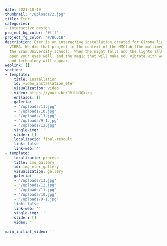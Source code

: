 ```yaml
---
date: 2021-10-19
thumbnail: "/uploads/2.jpg"
title: Éter
categories:
- interactive design
project_bg_color: "#fff"
project_fg_color: "#7B63CB"
description: Èter is an interactive installation created for Girona light festival,
  VIBRA. We did that project in the context of the MMClub (the multimedia club of
  the Eram University school). When the night falls and the lights illuminate Girona,
  open your eyes well, and the magic that will make you vibrate with water, earth,
  and technology will appear.
weblink: []
section:
- template: 
    title: Installation
    id: video_installation_eter
    visualization: video
    video: https://youtu.be/JVlUoJQbirg
    enllasos: []
    galeria:
    - "/uploads/11.jpg"
    - "/uploads/10.jpg"
    - "/uploads/13.jpg"
    - "/uploads/9-1.jpg"
    - "/uploads/12.jpg"
    single-img: ''
    slider: []
    localizacio: final-resoult
    link: false
    link-web: ''
- template:
    localizacio: process
    title: img_gallery
    id: img_eter_gallery
    visualization: gallery
    galeria:
    - "/uploads/13.jpg"
    - "/uploads/12.jpg"
    - "/uploads/11.jpg"
    - "/uploads/10.jpg"
    - "/uploads/9-1.jpg"
    link: false
    link-web: ''
    single-img: ''
    slider: []
    video: ''
    
main_initial_video: ''

---
```

